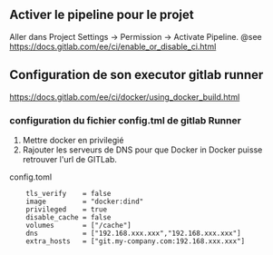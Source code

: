 ## Activer le pipeline pour le projet

Aller dans Project Settings -> Permission ->  Activate Pipeline.
@see https://docs.gitlab.com/ee/ci/enable_or_disable_ci.html

## Configuration de son executor gitlab runner
https://docs.gitlab.com/ee/ci/docker/using_docker_build.html

### configuration du fichier config.tml de gitlab Runner
1) Mettre docker en privilegié
2) Rajouter les serveurs de DNS pour que Docker in Docker puisse retrouver l'url de GITLab.

config.toml
```  [runners.docker]
    tls_verify    = false
    image         = "docker:dind"
    privileged    = true
    disable_cache = false
    volumes       = ["/cache"]
    dns           = ["192.168.xxx.xxx","192.168.xxx.xxx"]
    extra_hosts   = ["git.my-company.com:192.168.xxx.xxx"]
```
